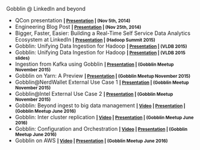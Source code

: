 Gobblin @ LinkedIn and beyond

* QCon presentation <small><b>| [Presentation](http://www.slideshare.net/LinQiao1/gobblin-big-data-with-ease) | (Nov 5th, 2014)</b></small>
* Engineering Blog Post <small><b>| [Presentation](http://engineering.linkedin.com/data-ingestion/gobblin-big-data-ease) | (Nov 25th, 2014)</b></small>
* Bigger, Faster, Easier: Building a Real-Time Self Service Data Analytics Ecosystem at LinkedIn <small><b>| [Presentation](http://www.slideshare.net/Hadoop_Summit/bigger-faster-easier-building-a-realtime-self-service-data-analytics-ecosystem-at-linkedin?qid=9c8f8c33-0083-495b-a6e2-572ac45f7f2c&v=qf1&b=&from_search=9) | (Hadoop Summit 2015)</b></small>
* Gobblin: Unifying Data Ingestion for Hadoop <small><b>| [Presentation](http://www.vldb.org/pvldb/vol8/p1764-qiao.pdf) | (VLDB 2015)</b></small>
* Gobblin: Unifying Data Ingestion for Hadoop <small><b>| [Presentation](http://www.slideshare.net/YinanLi/gobblin-unifying-data-ingestion-for-hadoop) | (VLDB 2015 slides)</b></small>
* Ingestion from Kafka using Gobblin <small><b>| [Presentation](http://www.slideshare.net/ZiyangLiu1/ingestion-from-kafka-using-gobblin?qid=b7dce13f-85f6-49f2-94df-feedd6057cbe&v=qf1&b=&from_search=4) | (Gobblin Meetup November 2015)</b></small>
* Gobblin on Yarn: A Preview <small><b>| [Presentation](http://www.slideshare.net/YinanLi/gobblinmeetupyarn?qid=bda2e238-f302-402b-8c02-9dca1a3b7f4e&v=qf1&b=&from_search=6) | (Gobblin Meetup November 2015)</b></small>
* Gobblin@NerdWallet  External Use Case 1 <small><b>| [Presentation](http://www.slideshare.net/NerdWalletHQ/gobblin-nerdwallet-nov-2015?qid=33ba50e5-8122-4668-89d5-bbf3302adb31&v=default&b=&from_search=2) | (Gobblin Meetup November 2015)</b></small>
* Gobblin@Intel  External Use Case 2 <small><b>| [Presentation](http://www.slideshare.net/IntelITCenter/gobblin-for-data-analytics) | (Gobblin Meetup November 2015)</b></small>
* Gobblin: Beyond ingest to big data management <small><b>| [Video](https://www.youtube.com/watch?v=MvohU8rSFqU) | [Presentation](http://www.slideshare.net/VasanthRajamani/gobblin-meetupwhats-new-in-07) | (Gobblin Meetup June 2016)</b></small>
* Gobblin: Inter cluster replication <small><b>| [Video](https://www.youtube.com/watch?v=o1BnaovUObE) | [Presentation](http://www.slideshare.net/VasanthRajamani/distcp-gobblin) | (Gobblin Meetup June 2016)</b></small>
* Gobblin: Configuration and Orchestration <small><b>| [Video](https://www.youtube.com/watch?v=O9KbPDLsy_c) | [Presentation](http://www.slideshare.net/VasanthRajamani/gobbin-configmeetupjune2016) | (Gobblin Meetup June 2016)</b></small>
* Gobblin on AWS <small><b>| [Video](https://www.youtube.com/watch?v=_c7agtS5bI8) | [Presentation](http://www.slideshare.net/VasanthRajamani/gobblin-onaws-63970489) | (Gobblin Meetup June 2016)</b></small>
